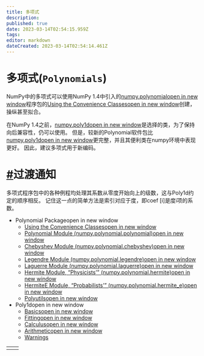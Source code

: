```yaml
---
title: 多项式
description: 
published: true
date: 2023-03-14T02:54:15.959Z
tags: 
editor: markdown
dateCreated: 2023-03-14T02:54:14.461Z
---
```


# 多项式(`Polynomials`)

NumPy中的多项式可以使用NumPy 1.4中引入的[numpy.polynomialopen in new window](https://www.numpy.org/devdocs/reference/routines.polynomials.package.html#module-numpy.polynomial)程序包的[Using the Convenience Classesopen in new window](https://www.numpy.org/devdocs/reference/routines.polynomials.classes.html)创建，操纵甚至拟合。

在NumPy 1.4之前，[numpy.poly1dopen in new window](https://www.numpy.org/devdocs/reference/generated/numpy.poly1d.html#numpy.poly1d)是选择的类，为了保持向后兼容性，仍可以使用。 但是，较新的Polynomial软件包比[numpy.poly1dopen in new window](https://www.numpy.org/devdocs/reference/generated/numpy.poly1d.html#numpy.poly1d)更完整，并且其便利类在numpy环境中表现更好。 因此，建议多项式用于新编码。

# [#](https://www.numpy.org.cn/reference/routines/polynomials.html#过渡通知)过渡通知

多项式程序包中的各种例程均处理其系数从零度开始向上的级数，这与Poly1d约定的顺序相反。 记住这一点的简单方法是索引对应于度，即coef [i]是度i项的系数。

- Polynomial Packageopen in new window
  - [Using the Convenience Classesopen in new window](https://www.numpy.org/devdocs/reference/routines.polynomials.classes.html)
  - [Polynomial Module (numpy.polynomial.polynomial)open in new window](https://www.numpy.org/devdocs/reference/routines.polynomials.polynomial.html)
  - [Chebyshev Module (numpy.polynomial.chebyshev)open in new window](https://www.numpy.org/devdocs/reference/routines.polynomials.chebyshev.html)
  - [Legendre Module (numpy.polynomial.legendre)open in new window](https://www.numpy.org/devdocs/reference/routines.polynomials.legendre.html)
  - [Laguerre Module (numpy.polynomial.laguerre)open in new window](https://www.numpy.org/devdocs/reference/routines.polynomials.laguerre.html)
  - [Hermite Module, “Physicists’” (numpy.polynomial.hermite)open in new window](https://www.numpy.org/devdocs/reference/routines.polynomials.hermite.html)
  - [HermiteE Module, “Probabilists’” (numpy.polynomial.hermite_e)open in new window](https://www.numpy.org/devdocs/reference/routines.polynomials.hermite_e.html)
  - [Polyutilsopen in new window](https://www.numpy.org/devdocs/reference/routines.polynomials.polyutils.html)
- Poly1dopen in new window
  - [Basicsopen in new window](https://www.numpy.org/devdocs/reference/routines.polynomials.poly1d.html#basics)
  - [Fittingopen in new window](https://www.numpy.org/devdocs/reference/routines.polynomials.poly1d.html#fitting)
  - [Calculusopen in new window](https://www.numpy.org/devdocs/reference/routines.polynomials.poly1d.html#calculus)
  - [Arithmeticopen in new window](https://www.numpy.org/devdocs/reference/routines.polynomials.poly1d.html#arithmetic)
  - [Warnings](https://www.numpy.org/devdocs/reference/routines.polynomials.poly1d.html#warnings)

|      |      |
| ---- | ---- |
|      |      |